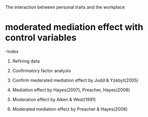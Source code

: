 The interaction between personal traits and the workplace

# moderated mediation effect with control variables

-Index

1. Refining data

2. Confirmatory factor analysis

3. Confirm mederated mediation effect by Judd & Yzebyt(2005)

4. Mediation effect by Hayes(2007), Preacher, Hayes(2008)

5. Moderation effect by Aiken & West(1991)

6. Moderated mediation effect by Preacher & Hayes(2008)
